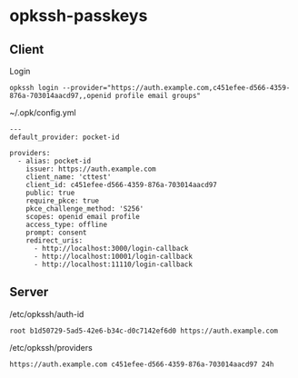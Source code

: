 # opkssh-passkeys

## Client

Login

```
opkssh login --provider="https://auth.example.com,c451efee-d566-4359-876a-703014aacd97,,openid profile email groups"
```

~/.opk/config.yml

```
---
default_provider: pocket-id

providers:
  - alias: pocket-id
    issuer: https://auth.example.com
    client_name: 'cttest'
    client_id: c451efee-d566-4359-876a-703014aacd97
    public: true
    require_pkce: true
    pkce_challenge_method: 'S256'
    scopes: openid email profile
    access_type: offline
    prompt: consent
    redirect_uris:
      - http://localhost:3000/login-callback
      - http://localhost:10001/login-callback
      - http://localhost:11110/login-callback
```

## Server

/etc/opkssh/auth-id
```
root b1d50729-5ad5-42e6-b34c-d0c7142ef6d0 https://auth.example.com
```

/etc/opkssh/providers
```
https://auth.example.com c451efee-d566-4359-876a-703014aacd97 24h
```
